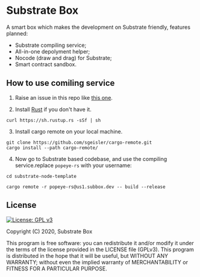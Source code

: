 # Substrate Box

A smart box which makes the development on Substrate friendly, features planned:

* Substrate compiling service;
* All-in-one depolyment helper;
* Nocode (draw and drag) for Substrate;
* Smart contract sandbox.

## How to use comiling service

1. Raise an issue in this repo like [this one](https://github.com/sub-box/sub-box/issues/2).

2. Install [Rust](https://doc.rust-lang.org/cargo/getting-started/installation.html) if you don't have it.
```shell
curl https://sh.rustup.rs -sSf | sh
```

3. Install cargo remote on your local machine.
```shell
git clone https://github.com/sgeisler/cargo-remote.git
cargo install --path cargo-remote/
```

4. Now go to Substrate based codebase, and use the compiling service.replace `popeye-rs` with your username:
```shell
cd substrate-node-template

cargo remote -r popeye-rs@us1.subbox.dev -- build --release
``` 

## License
[![License: GPL v3](https://img.shields.io/badge/License-GPL%20v3-blue.svg)](http://www.gnu.org/licenses/gpl-3.0)

Copyright (C) 2020, Substrate Box

This program is free software: you can redistribute it and/or modify it under the terms of the license provided in the LICENSE file (GPLv3).  This program is distributed in the hope that it will be useful, but WITHOUT ANY WARRANTY; without even the implied warranty of MERCHANTABILITY or FITNESS FOR A PARTICULAR PURPOSE.
